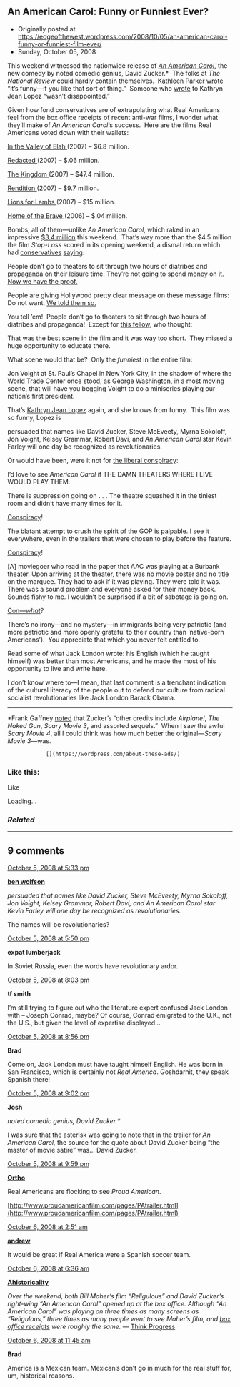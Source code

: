 ## An American Carol: Funny or Funniest Ever?

 * Originally posted at https://edgeofthewest.wordpress.com/2008/10/05/an-american-carol-funny-or-funniest-film-ever/
 * Sunday, October 05, 2008

This weekend witnessed the nationwide release of [_An American Carol_](http://thegspot.typepad.com/blog/2008/10/and-the-reviews.html), the new comedy by noted comedic genius, David Zucker.\*  The folks at _The National Review_ could hardly contain themselves.  Kathleen Parker [wrote](http://article.nationalreview.com/?q=YzhlZGMyYjJjZjcwNGQ1MjY3ZGQ2ZjEyMGNmNTFlN2Y=) “it’s funny—if you like that sort of thing.”  Someone who [wrote](http://corner.nationalreview.com/post/?q=MmI3MmEyN2ZlNDkyMDg5NGU3YjNkYzE1MGE5ZjU5ZGM=) to Kathryn Jean Lopez “wasn’t disappointed.”

Given how fond conservatives are of extrapolating what Real Americans feel from the box office receipts of recent anti-war films, I wonder what they’ll make of _An American Carol_‘s success.  Here are the films Real Americans voted down with their wallets:

[
In the Valley of Elah
](http://www.imdb.com/title/tt0478134/) (2007) – $6.8 million.  

[
Redacted
](http://www.imdb.com/title/tt0937237/) (2007) – $.06 million.  

[
The Kingdom
](http://www.imdb.com/title/tt0431197/) (2007) – $47.4 million.  

[
Rendition
](http://www.imdb.com/title/tt0804522/) (2007) – $9.7 million.  

[
Lions for Lambs
](http://www.imdb.com/title/tt0891527/) (2007) – $15 million.  

[
Home of the Brave
](http://www.imdb.com/title/tt0763840/) (2006) – $.04 million.

Bombs, all of them—unlike _An American Carol_, which raked in an impressive [$3.4 million](http://www.boxofficemojo.com/daily/chart/) this weekend.  That’s way more than the $4.5 million the film _Stop-Loss_ scored in its opening weekend, a dismal return which had [conservatives](http://hotair.com/archives/2007/11/09/hollywood-produces-anti-war-bombs/) [saying](http://hotair.com/archives/2008/03/29/new-anti-war-movie-tanks-because-americas-not-ready-yet-or-whatever/):

People don’t go to theaters to sit through two hours of diatribes and propaganda on their leisure time. They’re not going to spend money on it. [Now we have the proof.](http://ca.news.yahoo.com/s/afp/071109/entertainment/entertainment\_us\_film\_iraq\_afghanistan)

People are giving Hollywood pretty clear message on these message films: Do not want. [We told them so.](http://hotair.com/archives/2007/09/15/wsj-anti-war-films-probably-gonna-tank-at-the-box-office-this-fall/)

You tell ’em!  People don’t go to theaters to sit through two hours of diatribes and propaganda!  Except for [this fellow](http://hotair.com/archives/2008/10/04/video-an-american-carol-debuts-in-new-york/comment-page-1/#comment-1493211), who thought:

That was the best scene in the film and it was way too short.  They missed a huge opportunity to educate there.

What scene would that be?  Only the _funniest_ in the entire film:

Jon Voight at St. Paul’s Chapel in New York City, in the shadow of where the World Trade Center once stood, as George Washington, in a most moving scene, that will have you begging Voight to do a miniseries playing our nation’s first president.

That’s [Kathryn Jean Lopez](http://article.nationalreview.com/?q=MTIyNWNlNmE3MzAzNGI4ZmYxZTI1ZWE1NjIyMmYwYzg=) again, and she knows from funny.  This film was so funny, Lopez is

persuaded that names like David Zucker, Steve McEveety, Myrna Sokoloff, Jon Voight, Kelsey Grammar, Robert Davi, and _An American Carol_ star Kevin Farley will one day be recognized as revolutionaries.

Or would have been, were it not for [the liberal conspiracy](http://hotair.com/archives/2008/10/04/video-an-american-carol-debuts-in-new-york/comment-page-1/#comment-1493105):

I’d love to see _American Carol_ if THE DAMN THEATERS WHERE I LIVE WOULD PLAY THEM.

There is suppression going on . . . The theatre squashed it in the tiniest room and didn’t have many times for it.

[Conspiracy](http://hotair.com/archives/2008/10/04/video-an-american-carol-debuts-in-new-york/comment-page-1/#comment-1493182)!

The blatant attempt to crush the spirit of the GOP is palpable. I see it everywhere, even in the trailers that were chosen to play before the feature.

[Conspiracy](http://hotair.com/archives/2008/10/04/video-an-american-carol-debuts-in-new-york/comment-page-2/#comment-1494168)!

[A] moviegoer who read in the paper that AAC was playing at a Burbank theater. Upon arriving at the theater, there was no movie poster and no title on the marquee. They had to ask if it was playing. They were told it was. There was a sound problem and everyone asked for their money back. Sounds fishy to me.  I wouldn’t be surprised if a bit of sabotage is going on.

[Con—_what_](http://hotair.com/archives/2008/10/04/video-an-american-carol-debuts-in-new-york/comment-page-1/#comment-1493207)?

There’s no irony—and no mystery––in immigrants being very patriotic (and more patriotic and more openly grateful to their country than ‘native-born Americans’).  You appreciate that which you never felt entitled to.

Read some of what Jack London wrote: his English (which he taught himself) was better than most Americans, and he made the most of his opportunity to live and write here.

I don’t know where to—I mean, that last comment is a trenchant indication of the cultural literacy of the people out to defend our culture from radical socialist revolutionaries like 
Jack London
 Barack Obama.

* * *

\*Frank Gaffney [noted](http://article.nationalreview.com/?q=Y2UxZWNhZDQzMDk0NWU2MzZjYzY1ZjM4NDJmYTUyZTk=) that Zucker’s “other credits include _Airplane!_, _The Naked Gun_, _Scary Movie 3_, and assorted sequels.”  When I saw the awful _Scary Movie 4_, all I could think was how much better the original—_Scary Movie 3_—was.

		

			

				[](https://wordpress.com/about-these-ads/)
				

					
				

			

		

### Like this:

Like

 
Loading...

[]()

### _Related_

	

* * *

		

## 9 comments

		

	

		

[October 5, 2008 at 5:33 pm](https://edgeofthewest.wordpress.com/2008/10/05/an-american-carol-funny-or-funniest-film-ever/#comment-22692)

**[ben wolfson](http://waste.typepad.com)**

					

		

_persuaded that names like David Zucker, Steve McEveety, Myrna Sokoloff, Jon Voight, Kelsey Grammar, Robert Davi, and An American Carol star Kevin Farley will one day be recognized as revolutionaries._

The names will be revolutionaries?

		

		

						

	

	

		

[October 5, 2008 at 5:50 pm](https://edgeofthewest.wordpress.com/2008/10/05/an-american-carol-funny-or-funniest-film-ever/#comment-22693)

**expat lumberjack**

					

		

In Soviet Russia, even the words have revolutionary ardor.

		

		

						

	

	

		

[October 5, 2008 at 8:03 pm](https://edgeofthewest.wordpress.com/2008/10/05/an-american-carol-funny-or-funniest-film-ever/#comment-22696)

**tf smith**

					

		

I’m still trying to figure out who the literature expert confused Jack London with – Joseph Conrad, maybe? Of course, Conrad emigrated to the U.K., not the U.S., but given the level of expertise displayed…

		

		

						

	

	

		

[October 5, 2008 at 8:56 pm](https://edgeofthewest.wordpress.com/2008/10/05/an-american-carol-funny-or-funniest-film-ever/#comment-22699)

**Brad**

					

		

Come on, Jack London must have taught himself English.  He was born in San Francisco, which is certainly not _Real America_.  Goshdarnit, they speak Spanish there!

		

		

						

	

	

		

[October 5, 2008 at 9:02 pm](https://edgeofthewest.wordpress.com/2008/10/05/an-american-carol-funny-or-funniest-film-ever/#comment-22700)

**Josh**

					

		

_noted comedic genius, David Zucker.\*_

I was sure that the asterisk was going to note that in the trailer for _An American Carol_, the source for the quote about David Zucker being “the master of movie satire” was… David Zucker.

		

		

						

	

	

		

[October 5, 2008 at 9:59 pm](https://edgeofthewest.wordpress.com/2008/10/05/an-american-carol-funny-or-funniest-film-ever/#comment-22704)

**[Ortho](http://baudrillardsbastard.blogspot.com/)**

					

		

Real Americans are flocking to see _Proud American_.

[http://www.proudamericanfilm.com/pages/PAtrailer.html](http://www.proudamericanfilm.com/pages/PAtrailer.html)

		

		

						

	

	

		

[October 6, 2008 at 2:51 am](https://edgeofthewest.wordpress.com/2008/10/05/an-american-carol-funny-or-funniest-film-ever/#comment-22710)

**[andrew](http://thewayside.wordpress.com)**

					

		

It would be great if Real America were a Spanish soccer team.

		

		

						

	

	

		

[October 6, 2008 at 6:36 am](https://edgeofthewest.wordpress.com/2008/10/05/an-american-carol-funny-or-funniest-film-ever/#comment-22712)

**[Ahistoricality](http://ahistoricality.blogspot.com)**

					

		

_Over the weekend, both Bill Maher’s film “Religulous” and David Zucker’s right-wing “An American Carol” opened up at the box office. Although “An American Carol” was playing on three times as many screens as “Religulous,” three times as many people went to see Maher’s film, and [box office receipts](http://boxofficemojo.com/weekend/chart/) were roughly the same._ — [Think Progress](http://thinkprogress.org/2008/10/06/thinkfast-october-6-2008/#more-30274)

		

		

						

	

	

		

[October 6, 2008 at 11:45 am](https://edgeofthewest.wordpress.com/2008/10/05/an-american-carol-funny-or-funniest-film-ever/#comment-22726)

**Brad**

					

		

America is a Mexican team.  Mexican’s don’t go in much for the real stuff for, um, historical reasons.

		

		

						

	

	

		

		

	

	  